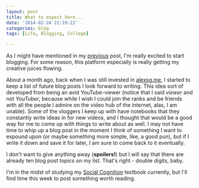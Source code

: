 ```yaml
---
layout: post
title: What to expect here...
date: '2014-02-24 21:19:22'
categories: blog
tags: [Life, Blogging, College]

---
```


As I might have mentioned in my [previous](/2014/02/22/choosing-blogging-platform/) post, I'm really excited to start blogging. For some reason, this platform especially is really getting my creative juices flowing.

About a month ago, back when I was still invested in [alexsg.me](http://alexsg.me), I started to keep a list of future blog posts I look forward to writing. This idea sort of developed from being an avid YouTube-viewer (notice that I said *viewer* and not *YouTuber*, because while I wish I could join the ranks and be friends with all the people I admire on the video hub of the internet, alas, I am unable). Some of the vloggers I keep up with have notebooks that they constantly write ideas in for new videos, and I thought that would be a good way for me to come up with things to write about as well. I may not have time to whip up a blog post in the moment I think of something I want to expound upon (or maybe something more simple, like, a good pun), but if I write it down and save it for later, I am sure to come back to it eventually.

I don't want to give anything away (**spoilers!**) but I will say that there are already ten blog post topics on my list. That's right - double digits, baby.

I'm in the midst of studying my [Social Cognition](http://www.amazon.com/Social-Cognition-From-Brains-Culture/dp/1446258157/) textbook currently, but I'll find time this week to post something worth reading.